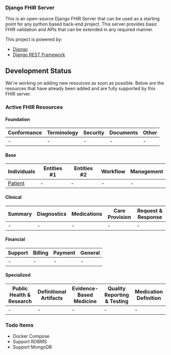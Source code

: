 ### Django FHIR Server

This is an open-source Django FHIR Server that can be used as a starting point for any python based back-end project. This server provides basic FHIR validation and APIs that can be extended in any required manner.

This project is powered by:

- [Django](https://www.djangoproject.com/)
- [Django REST Framework](https://www.django-rest-framework.org/)

## Development Status

We're working on adding new resources as soon as possible. Below are the resources that have already been added and are fully supported by this FHIR server.

### Active FHIR Resources

#### Foundation

| Conformance | Terminology | Security | Documents | Other |
| ----------- | ----------- | -------- | --------- | ----- |
| -           | -           | -        | -         | -     |

#### Base

| Individuals                                 | Entities #1 | Entities #2 | Workflow | Management |
| ------------------------------------------- | ----------- | ----------- | -------- | ---------- |
| [Patient](http://hl7.org/fhir/patient.html) | -           | -           | -        | -          |

#### Clinical

| Summary | Diagnostics | Medications | Care Provision | Request & Response |
| ------- | ----------- | ----------- | -------------- | ------------------ |
| -       | -           | -           | -              | -                  |

#### Financial

| Support | Billing | Payment | General |
| ------- | ------- | ------- | ------- |
| -       | -       | -       | -       |

#### Specialized

| Public Health & Research | Definitional Artifacts | Evidence-Based Medicine | Quality Reporting & Testing | Medication Definition |
| ------------------------ | ---------------------- | ----------------------- | --------------------------- | --------------------- |
| -                        | -                      | -                       | -                           | -                     |

### Todo Items

- Docker Compose
- Support RDBMS
- Support MongoDB
